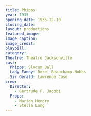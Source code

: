 ```yaml
---
title: Phipps
year: 1935
opening_date: 1935-12-10
closing_date: 
layout: productions
featured_image: 
image_caption:
image_credit:
playbill: 
category: 
Theatre: Theatre Jacksonville
cast:
  Phipps: Slocum Ball
  Lady Fanny: Dore' Beauchamp-Nobbs
  Sir Gerald: Lawrence Case
crew:
  Director:
    - Gertrude F. Jacobi
  Props:
    - Marion Hendry
    - Stella Long
---
```


